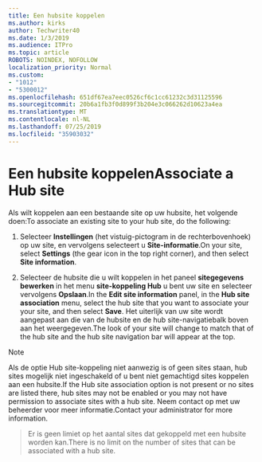 ```yaml
---
title: Een hubsite koppelen
ms.author: kirks
author: Techwriter40
ms.date: 1/3/2019
ms.audience: ITPro
ms.topic: article
ROBOTS: NOINDEX, NOFOLLOW
localization_priority: Normal
ms.custom:
- "1012"
- "5300012"
ms.openlocfilehash: 651df67ea7eec0526cf6c1cc61232c3d31125596
ms.sourcegitcommit: 20b6a1fb3f0d899f3b204e3c066262d10623a4ea
ms.translationtype: MT
ms.contentlocale: nl-NL
ms.lasthandoff: 07/25/2019
ms.locfileid: "35903032"
---
```

# <a name="associate-a-hub-site"></a><span data-ttu-id="7a125-102">Een hubsite koppelen</span><span class="sxs-lookup"><span data-stu-id="7a125-102">Associate a Hub site</span></span>

<span data-ttu-id="7a125-103">Als wilt koppelen aan een bestaande site op uw hubsite, het volgende doen:</span><span class="sxs-lookup"><span data-stu-id="7a125-103">To associate an existing site to your hub site, do the following:</span></span>
  
1. <span data-ttu-id="7a125-104">Selecteer **Instellingen** (het vistuig-pictogram in de rechterbovenhoek) op uw site, en vervolgens selecteert u **Site-informatie**.</span><span class="sxs-lookup"><span data-stu-id="7a125-104">On your site, select **Settings** (the gear icon in the top right corner), and then select **Site information**.</span></span>

2. <span data-ttu-id="7a125-105">Selecteer de hubsite die u wilt koppelen in het paneel **sitegegevens bewerken** in het menu **site-koppeling Hub** u bent uw site en selecteer vervolgens **Opslaan**.</span><span class="sxs-lookup"><span data-stu-id="7a125-105">In the **Edit site information** panel, in the **Hub site association** menu, select the hub site that you want to associate your your site, and then select **Save**.</span></span> <span data-ttu-id="7a125-106">Het uiterlijk van uw site wordt aangepast aan die van de hubsite en de hub site-navigatiebalk boven aan het weergegeven.</span><span class="sxs-lookup"><span data-stu-id="7a125-106">The look of your site will change to match that of the hub site and the hub site navigation bar will appear at the top.</span></span>

 > [!Note]
><span data-ttu-id="7a125-107">Als de optie Hub site-koppeling niet aanwezig is of geen sites staan, hub sites mogelijk niet ingeschakeld of u bent niet gemachtigd sites koppelen aan een hubsite.</span><span class="sxs-lookup"><span data-stu-id="7a125-107">If the Hub site association option is not present or no sites are listed there, hub sites may not be enabled or you may not have permission to associate sites with a hub site.</span></span> <span data-ttu-id="7a125-108">Neem contact op met uw beheerder voor meer informatie.</span><span class="sxs-lookup"><span data-stu-id="7a125-108">Contact your administrator for more information.</span></span>

><span data-ttu-id="7a125-109">Er is geen limiet op het aantal sites dat gekoppeld met een hubsite worden kan.</span><span class="sxs-lookup"><span data-stu-id="7a125-109">There is no limit on the number of sites that can be associated with a hub site.</span></span>
  